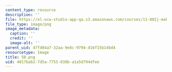 ```yaml
---
content_type: resource
description: ''
file: https://ol-ocw-studio-app-qa.s3.amazonaws.com/courses/11-002j-making-public-policy-fall-2014/4017bab27d5a7755038ba1a5d794dfee_50.png
file_type: image/png
image_metadata:
  caption: ''
  credit: ''
  image-alt: ''
parent_uid: 47fd04a7-32aa-9e8c-9794-d16f15b14bd4
resourcetype: Image
title: 50.png
uid: 4017bab2-7d5a-7755-038b-a1a5d794dfee
---
```

